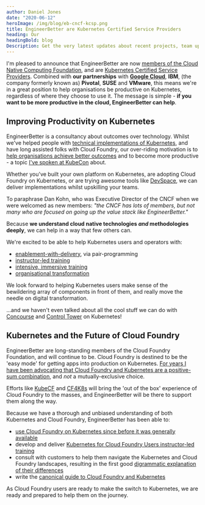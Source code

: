 ```yaml
---
author: Daniel Jones
date: "2020-06-12"
heroImage: /img/blog/eb-cncf-kcsp.png
title: EngineerBetter are Kubernetes Certified Service Providers
heading: Our
headingBold: blog
Description: Get the very latest updates about recent projects, team updates, thoughts and industry news from our team of EngineerBetter experts.
---
```


I'm pleased to announce that EngineerBetter are now [members of the Cloud Native Computing Foundation](https://www.cncf.io/about/members/), and are [Kubernetes Certified Service Providers](https://kubernetes.io/partners/#kcsp). Combined with **our partnerships** with **[Google Cloud](https://cloud.withgoogle.com/partners?search=engineerbetter)**, **IBM**, (the company formerly known as) **Pivotal**, **SUSE** and **VMware**, this means we're in a great position to help organisations be productive on Kubernetes, regardless of where they choose to use it. The message is simple - **if you want to be more productive in the cloud, EngineerBetter can help**.

## Improving Productivity on Kubernetes

EngineerBetter is a consultancy about outcomes over technology. Whilst we've helped people with [technical implementations of Kubernetes](/blog/continuous-infrastructure-google-cloud/), and have long assisted folks with Cloud Foundry, our over-riding motivation is to [help organisations achieve better outcomes](/blog/debugging-your-development-process) and to become more productive - a topic [I've spoken at KubeCon](https://kccna18.sched.com/event/GrT5/continuous-delivery-on-platforms-is-better-for-your-brain-and-business-daniel-jones-engineerbetter-ltd) about.

Whether you've built your own platform on Kubernetes, are adopting Cloud Foundry on Kubernetes, or are trying awesome tools like [DevSpace](https://devspace.sh/), we can deliver implementations whilst upskilling your teams.

To paraphrase Dan Kohn, who was Executive Director of the CNCF when we were welcomed as new members: _"the CNCF has lots of members, but not many who are focused on going up the value stack like EngineerBetter."_

Because **we understand cloud native technologies _and_ methodologies deeply**, we can help in a way that few others can.

We're excited to be able to help Kubernetes users and operators with:

* [enablement-with-delivery](/our-services/), via pair-programming
* [instructor-led training](/our-services/)
* [intensive, immersive training](/blog/immersive-intensive-training/)
* [organisational transformation](/blog/debugging-your-development-process/)

We look forward to helping Kubernetes users make sense of the bewildering array of components in front of them, and really move the needle on digital transformation.

...and we haven't even talked about all the cool stuff we can do with [Concourse](https://concourse-ci.org/) and [Control Tower](https://github.com/EngineerBetter/control-tower) on Kubernetes!

## Kubernetes and the Future of Cloud Foundry

EngineerBetter are long-standing members of the Cloud Foundry Foundation, and will continue to be. Cloud Foundry is destined to be the 'easy mode' for getting apps into production on Kubernetes. [For years I have been advocating that Cloud Foundry and Kubernetes are a positive-sum combination](/blog/cf-kube-positive-sum/), and _not_ a mutually-exclusive choice.

Efforts like [KubeCF](https://www.cloudfoundry.org/kubecf/) and [CF4K8s](https://github.com/cloudfoundry/cf-for-k8s) will bring the 'out of the box' experience of Cloud Foundry to the masses, and EngineerBetter will be there to support them along the way.

Because we have a thorough and unbiased understanding of both Kubernetes and Cloud Foundry, EngineerBetter has been able to:

* [use Cloud Foundry on Kubernetes since before it was generally available](https://github.com/EngineerBetter/kcf)
* develop and deliver [Kubernetes for Cloud Foundry Users instructor-led training](/blog/kubernetes-for-cf-users-course/)
* consult with customers to help them navigate the Kubernetes and Cloud Foundry landscapes, resulting in the first good [digrammatic explanation of their differences](https://github.com/EngineerBetter/k8s-is-not-a-paas)
* write the [canonical guide to Cloud Foundry and Kubernetes](https://tutorials.cloudfoundry.org/cf-and-k8s/docs/)

As Cloud Foundry users are ready to make the switch to Kubernetes, we are ready and prepared to help them on the journey.
